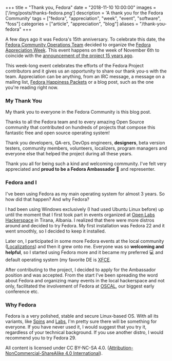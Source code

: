 +++
title = "Thank you, Fedora"
date = "2018-11-10 10:00:00"
images = ['/img/posts/thanks-fedora.png']
description = 'A thank you for the Fedora Community'
tags = ["fedora", "appreciation", "week", "event", "software", "foss"]
categories = ["article", "appreciation", "blog"]
aliases = "/thank-you-fedora"
+++

A few days ago it was Fedora's 15th anniversary. To celebrate this date, the [Fedora Community Operations Team](https://docs.fedoraproject.org/en-US/commops/) decided to organize the [Fedora Appreciation Week](https://docs.fedoraproject.org/en-US/commops/appreciation-week/). This event happens on the week of November 6th to coincide with the [announcement of the project 15 years ago](https://www.redhat.com/archives/fedora-announce-list/2003-November/msg00000.html).

This week-long event celebrates the efforts of the Fedora Project contributors and it gives us an opportunity to share our thank you-s with the team. Appreciation can be anything, from an IRC message, a message on a mailing list, [Fedora Happiness Packets](https://happinesspackets.fedorainfracloud.org/) or a blog post, such as the one you're reading right now.

### My Thank You

My thank you to everyone in the Fedora Community is this blog post.

Thanks to all the Fedora team and to every amazing Open Source community that contributed on hundreds of projects that compose this fantastic free and open source operating system!

Thank you developers, QA-ers, DevOps engineers, **designers**, beta version testers, community members, volunteers, localizers, program managers and everyone else that helped the project during all these years.

Thank you all for being such a kind and welcoming community. I've felt very appreciated and **proud to be a Fedora Ambassador** 🎉 and representer.

### Fedora and I

I've been using Fedora as my main operating system for almost 3 years. So how did that happen? And why Fedora?

I had been using Windows exclusively (I had used Ubuntu Linux before) up until the moment that I first took part in events organized at [Open Labs Hackerspace](https://openlabs.cc) in Tirana, Albania. I realized that there were more distros around and decided to try Fedora. My first installation was Fedora 22 and it went smoothly, so I decided to keep it installed.

Later on, I participated in some more Fedora events at the local community ([Localizations](https://communityblog.fedoraproject.org/fedora-translation-sprint-5-days-50-members-20-thousand-words/)) and then it grew onto me. Everyone was so **welcoming and helpful**, so I started using Fedora more and it became my preferred 💻 and default operating system (my favorite DE is [XFCE](https://spins.fedoraproject.org/xfce).

After contributing to the project, I decided to apply for the Ambassador position and was accepted. From the start I've been spreading the word about Fedora and organizing many events in the local hackerspace and not only, facilitated the involvement of Fedora at [OSCAL](https://oscal.openlabs.cc), our biggest early conference etc.

### Why Fedora

Fedora is a very polished, stable and secure Linux-based OS. With all its variants, like [Spins](https://spins.fedoraproject.org) and [Labs](https://labs.fedoraproject.org), I'm pretty sure there will be something for everyone. If you have never used it, I would suggest that you try it, regardless of your technical background. If you use another distro, I would recommend you to try Fedora 29.

All content is licensed under CC BY-NC-SA 4.0. ([Attribution-NonCommercial-ShareAlike 4.0 International](https://creativecommons.org/licenses/by-nc-sa/4.0/)).
